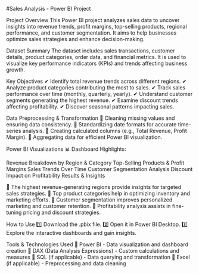 #Sales Analysis - Power BI Project

Project Overview
This Power BI project analyzes sales data to uncover insights into revenue trends, profit margins, top-selling products, regional performance, and customer segmentation. It aims to help businesses optimize sales strategies and enhance decision-making.

Dataset Summary
The dataset includes sales transactions, customer details, product categories, order data, and financial metrics. It is used to visualize key performance indicators (KPIs) and trends affecting business growth.

Key Objectives
✔ Identify total revenue trends across different regions.
✔ Analyze product categories contributing the most to sales.
✔ Track sales performance over time (monthly, quarterly, yearly).
✔ Understand customer segments generating the highest revenue.
✔ Examine discount trends affecting profitability.
✔ Discover seasonal patterns impacting sales.

Data Preprocessing & Transformation
🔹 Cleaning missing values and ensuring data consistency.
🔹 Standardizing date formats for accurate time-series analysis.
🔹 Creating calculated columns (e.g., Total Revenue, Profit Margin).
🔹 Aggregating data for efficient Power BI visualization.


Power BI Visualizations
📊 Dashboard Highlights:


Revenue Breakdown by Region & Category
Top-Selling Products & Profit Margins
Sales Trends Over Time
Customer Segmentation Analysis
Discount Impact on Profitability
Results & Insights


📌 The highest revenue-generating regions provide insights for targeted sales strategies.
📌 Top product categories help in optimizing inventory and marketing efforts.
📌 Customer segmentation improves personalized marketing and customer retention.
📌 Profitability analysis assists in fine-tuning pricing and discount strategies.


How to Use
1️⃣ Download the .pbix file.
2️⃣ Open it in Power BI Desktop.
3️⃣ Explore the interactive dashboards and gain insights.



Tools & Technologies Used
🔹 Power BI - Data visualization and dashboard creation
🔹 DAX (Data Analysis Expressions) - Custom calculations and measures
🔹 SQL (if applicable) - Data querying and transformation
🔹 Excel (if applicable) - Preprocessing and data cleaning
